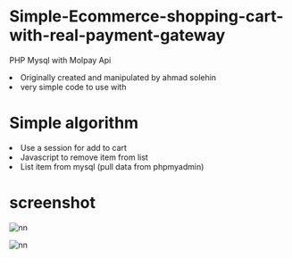 # Simple-Ecommerce-shopping-cart-with-real-payment-gateway
PHP Mysql with Molpay Api


<li>Originally created and manipulated by ahmad solehin</li>
<li>very simple code to use with</li>

# Simple algorithm

<li>Use a session for add to cart</li>
<li>Javascript to remove item from list</li>
<li>List item from mysql (pull data from phpmyadmin) </li>

# screenshot

![nn](https://user-images.githubusercontent.com/12325386/27766134-b2d3ba92-5ef8-11e7-97a8-c26a70ae2750.JPG)

                          
![nn](https://user-images.githubusercontent.com/12325386/27766137-ec502d96-5ef8-11e7-8907-e5f158603ec1.JPG)
